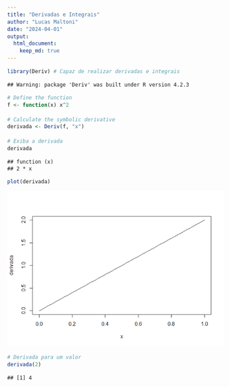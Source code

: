 ```yaml
---
title: "Derivadas e Integrais"
author: "Lucas Maltoni"
date: "2024-04-01"
output: 
  html_document: 
    keep_md: true
---
```




```r
library(Deriv) # Capaz de realizar derivadas e integrais
```

```
## Warning: package 'Deriv' was built under R version 4.2.3
```


```r
# Define the function
f <- function(x) x^2

# Calculate the symbolic derivative
derivada <- Deriv(f, "x")

# Exiba a derivada
derivada
```

```
## function (x) 
## 2 * x
```

```r
plot(derivada)
```

![](derivadas_files/figure-html/derivada-1.png)<!-- -->

```r
# Derivada para um valor
derivada(2)
```

```
## [1] 4
```


